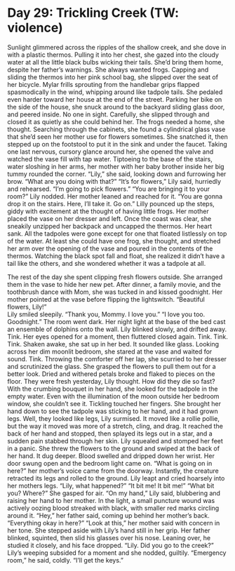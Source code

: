 # Day 29: Trickling Creek (TW: violence)
Sunlight glimmered across the ripples of the shallow creek, and she dove in with a plastic thermos. Pulling it into her chest, she gazed into the cloudy water at all the little black bulbs wicking their tails. She’d bring them home, despite her father’s warnings. She always wanted frogs. 
Capping and sliding the thermos into her pink school bag, she slipped over the seat of her bicycle. Mylar frills sprouting from the handlebar grips flapped spasmodically in the wind, whipping around like tadpole tails. She pedaled even harder toward her house at the end of the street.
Parking her bike on the side of the house, she snuck around to the backyard sliding glass door, and peered inside. No one in sight. Carefully, she slipped through and closed it as quietly as she could behind her. 
The frogs needed a home, she thought. Searching through the cabinets, she found a cylindrical glass vase that she’d seen her mother use for flowers sometimes. She snatched it, then stepped up on the footstool to put it in the sink and under the faucet. Taking one last nervous, cursory glance around her, she opened the valve and watched the vase fill with tap water. 
Tiptoeing to the base of the stairs, water sloshing in her arms, her mother with her baby brother inside her big tummy rounded the corner. “Lily,” she said, looking down and furrowing her brow. “What are you doing with that?”
“It’s for flowers,” Lily said, hurriedly and rehearsed. “I’m going to pick flowers.”
“You are bringing it to your room?” Lily nodded. Her mother leaned and reached for it. “You are gonna drop it on the stairs. Here, I’ll take it. Go on.”
Lilly pounced up the steps, giddy with excitement at the thought of having little frogs. Her mother placed the vase on her dresser and left. Once the coast was clear, she sneakily unzipped her backpack and uncapped the thermos. 
Her heart sank. All the tadpoles were gone except for one that floated listlessly on top of the water. At least she could have one frog, she thought, and stretched her arm over the opening of the vase and poured in the contents of the thermos. Watching the black spot fall and float, she realized it didn’t have a tail like the others, and she wondered whether it was a tadpole at all. 

The rest of the day she spent clipping fresh flowers outside. She arranged them in the vase to hide her new pet. After dinner, a family movie, and the toothbrush dance with Mom, she was tucked in and kissed goodnight. 
Her mother pointed at the vase before flipping the lightswitch. “Beautiful flowers, Lily!”   
Lily smiled sleepily. “Thank you, Mommy. I love you.”
“I love you too. Goodnight.”
The room went dark. Her night light at the base of the bed cast an ensemble of dolphins onto the wall. Lily blinked slowly, and drifted away.
Tink.
Her eyes opened for a moment, then fluttered closed again.
Tink. Tink. Tink.
Shaken awake, she sat up in her bed. It sounded like glass. Looking across her dim moonlit bedroom, she stared at the vase and waited for sound.
Tink.
Throwing the comforter off her lap, she scurried to her dresser and scrutinized the glass. She grasped the flowers to pull them out for a better look. Dried and withered petals broke and flaked to pieces on the floor. They were fresh yesterday, Lily thought. How did they die so fast?
With the crumbing bouquet in her hand, she looked for the tadpole in the empty water. Even with the illumination of the moon outside her bedroom window, she couldn’t see it.
Tickling touched her fingers. She brought her hand down to see the tadpole was sticking to her hand, and it had grown legs. Well, they looked like legs, Lily surmised. It moved like a rollie pollie, but the way it moved was more of a stretch, cling, and drag. 
It reached the back of her hand and stopped, then splayed its legs out in a star, and a sudden pain stabbed through her skin. Lily squealed and stomped her feet in a panic. She threw the flowers to the ground and swiped at the back of her hand. It dug deeper. Blood swelled and dripped down her wrist. 
Her door swung open and the bedroom light came on. “What is going on in here?” her mother’s voice came from the doorway. Instantly, the creature retracted its legs and rolled to the ground. Lily leapt and cried hoarsely into her mothers legs. “Lily, what happened?”
“It bit me! It bit me!” 
“What bit you? Where?”
She gasped for air. “On my hand,” Lily said, blubbering and raising her hand to her mother. In the light, a small puncture wound was actively oozing blood streaked with black, with smaller red marks circling around it.
“Hey,” her father said, coming up behind her mother’s back. “Everything okay in here?”
“Look at this,” her mother said with concern in her tone. 
She stepped aside with Lily’s hand still in her grip. Her father blinked, squinted, then slid his glasses over his nose. Leaning over, he studied it closely, and his face dropped. “Lily. Did you go to the creek?” Lily’s weeping subsided for a moment and she nodded, guiltily. “Emergency room,” he said, coldly. “I’ll get the keys.”
